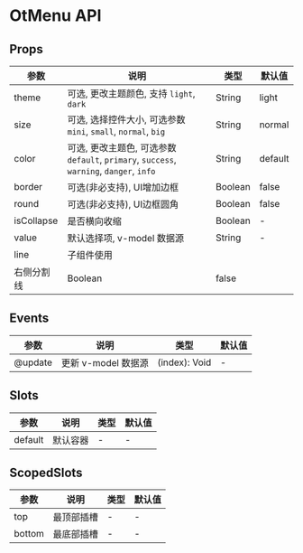 # OtMenu API

## Props

| 参数 | 说明 | 类型 | 默认值 |
| --- | --- | --- | --- |
| theme | 可选, 更改主题颜色, 支持 `light`, `dark` | String | light |
| size | 可选, 选择控件大小, 可选参数 `mini`, `small`, `normal`, `big` | String | normal |
| color | 可选, 更改主题色, 可选参数 `default`, `primary`, `success`, `warning`, `danger`, `info` | String | default |
| border | 可选(非必支持), UI增加边框 | Boolean | false |
| round | 可选(非必支持), UI边框圆角 | Boolean | false |
| isCollapse | 是否横向收缩 | Boolean | - |
| value | 默认选择项, v-model 数据源 | String | - |
| line | 子组件使用
右侧分割线 | Boolean | false |

## Events

| 参数 | 说明 | 类型 | 默认值 |
| --- | --- | --- | --- |
| @update |  更新 v-model 数据源 | (index): Void | - |

## Slots

| 参数 | 说明 | 类型 | 默认值 |
| --- | --- | --- | --- |
| default | 默认容器 | - | - |

## ScopedSlots

| 参数 | 说明 | 类型 | 默认值 |
| --- | --- | --- | --- |
| top | 最顶部插槽 | - | - |
| bottom | 最底部插槽 | - | - |

